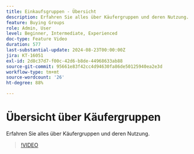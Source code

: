 ```yaml
---
title: Einkaufsgruppen - Übersicht
description: Erfahren Sie alles über Käufergruppen und deren Nutzung.
feature: Buying Groups
role: Admin, User
level: Beginner, Intermediate, Experienced
doc-type: Feature Video
duration: 577
last-substantial-update: 2024-08-23T00:00:00Z
jira: KT-16051
exl-id: 2d8c37d7-f00c-42d6-b8de-44968633ab88
source-git-commit: 95661e83f42cc4d94630fa86de50125940ea2e3d
workflow-type: tm+mt
source-wordcount: '26'
ht-degree: 88%

---
```


# Übersicht über Käufergruppen

Erfahren Sie alles über Käufergruppen und deren Nutzung.

>[!VIDEO](https://video.tv.adobe.com/v/3452948/?learn=on&captions=ger)
